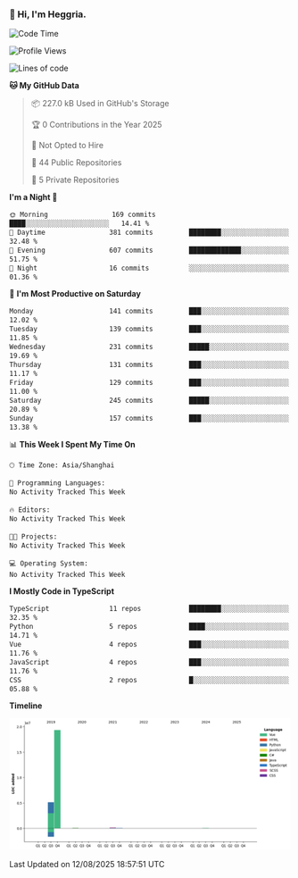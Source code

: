 ### 👋 Hi, I'm Heggria.

<!--START_SECTION:waka-->
![Code Time](http://img.shields.io/badge/Code%20Time-1%2C037%20hrs%2020%20mins-blue)

![Profile Views](http://img.shields.io/badge/Profile%20Views-0-blue)

![Lines of code](https://img.shields.io/badge/From%20Hello%20World%20I%27ve%20Written-24.8%20million%20lines%20of%20code-blue)

**🐱 My GitHub Data** 

> 📦 227.0 kB Used in GitHub's Storage 
 > 
> 🏆 0 Contributions in the Year 2025
 > 
> 🚫 Not Opted to Hire
 > 
> 📜 44 Public Repositories 
 > 
> 🔑 5 Private Repositories 
 > 
**I'm a Night 🦉** 

```text
🌞 Morning                169 commits         ████░░░░░░░░░░░░░░░░░░░░░   14.41 % 
🌆 Daytime                381 commits         ████████░░░░░░░░░░░░░░░░░   32.48 % 
🌃 Evening                607 commits         █████████████░░░░░░░░░░░░   51.75 % 
🌙 Night                  16 commits          ░░░░░░░░░░░░░░░░░░░░░░░░░   01.36 % 
```
📅 **I'm Most Productive on Saturday** 

```text
Monday                   141 commits         ███░░░░░░░░░░░░░░░░░░░░░░   12.02 % 
Tuesday                  139 commits         ███░░░░░░░░░░░░░░░░░░░░░░   11.85 % 
Wednesday                231 commits         █████░░░░░░░░░░░░░░░░░░░░   19.69 % 
Thursday                 131 commits         ███░░░░░░░░░░░░░░░░░░░░░░   11.17 % 
Friday                   129 commits         ███░░░░░░░░░░░░░░░░░░░░░░   11.00 % 
Saturday                 245 commits         █████░░░░░░░░░░░░░░░░░░░░   20.89 % 
Sunday                   157 commits         ███░░░░░░░░░░░░░░░░░░░░░░   13.38 % 
```


📊 **This Week I Spent My Time On** 

```text
🕑︎ Time Zone: Asia/Shanghai

💬 Programming Languages: 
No Activity Tracked This Week

🔥 Editors: 
No Activity Tracked This Week

🐱‍💻 Projects: 
No Activity Tracked This Week

💻 Operating System: 
No Activity Tracked This Week
```

**I Mostly Code in TypeScript** 

```text
TypeScript               11 repos            ████████░░░░░░░░░░░░░░░░░   32.35 % 
Python                   5 repos             ████░░░░░░░░░░░░░░░░░░░░░   14.71 % 
Vue                      4 repos             ███░░░░░░░░░░░░░░░░░░░░░░   11.76 % 
JavaScript               4 repos             ███░░░░░░░░░░░░░░░░░░░░░░   11.76 % 
CSS                      2 repos             █░░░░░░░░░░░░░░░░░░░░░░░░   05.88 % 
```



**Timeline**

![Lines of Code chart](https://raw.githubusercontent.com/heggria/heggria/main/assets/bar_graph.png)


 Last Updated on 12/08/2025 18:57:51 UTC
<!--END_SECTION:waka-->
